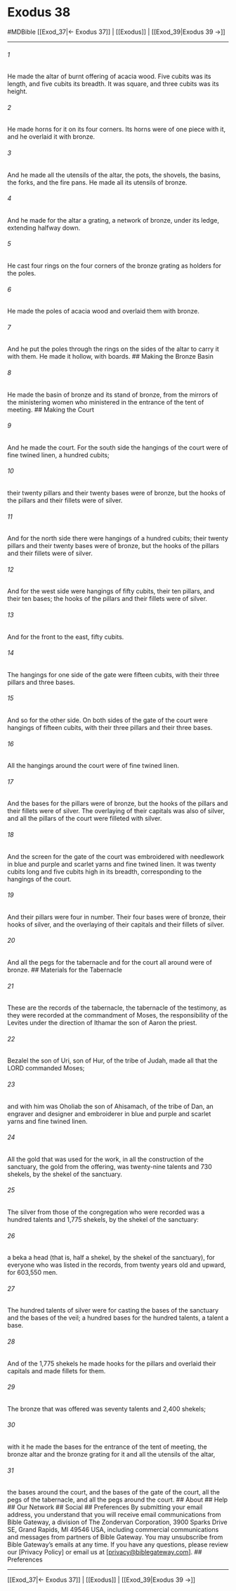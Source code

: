 # Exodus 38
#MDBible
[[Exod_37|← Exodus 37]] | [[Exodus]] | [[Exod_39|Exodus 39 →]]

***






###### 1 


He made the altar of burnt offering of acacia wood. Five cubits was its length, and five cubits its breadth. It was square, and three cubits was its height. 





###### 2 


He made horns for it on its four corners. Its horns were of one piece with it, and he overlaid it with bronze. 





###### 3 


And he made all the utensils of the altar, the pots, the shovels, the basins, the forks, and the fire pans. He made all its utensils of bronze. 





###### 4 


And he made for the altar a grating, a network of bronze, under its ledge, extending halfway down. 





###### 5 


He cast four rings on the four corners of the bronze grating as holders for the poles. 





###### 6 


He made the poles of acacia wood and overlaid them with bronze. 





###### 7 


And he put the poles through the rings on the sides of the altar to carry it with them. He made it hollow, with boards. ## Making the Bronze Basin 





###### 8 


He made the basin of bronze and its stand of bronze, from the mirrors of the ministering women who ministered in the entrance of the tent of meeting. ## Making the Court 





###### 9 


And he made the court. For the south side the hangings of the court were of fine twined linen, a hundred cubits; 





###### 10 


their twenty pillars and their twenty bases were of bronze, but the hooks of the pillars and their fillets were of silver. 





###### 11 


And for the north side there were hangings of a hundred cubits; their twenty pillars and their twenty bases were of bronze, but the hooks of the pillars and their fillets were of silver. 





###### 12 


And for the west side were hangings of fifty cubits, their ten pillars, and their ten bases; the hooks of the pillars and their fillets were of silver. 





###### 13 


And for the front to the east, fifty cubits. 





###### 14 


The hangings for one side of the gate were fifteen cubits, with their three pillars and three bases. 





###### 15 


And so for the other side. On both sides of the gate of the court were hangings of fifteen cubits, with their three pillars and their three bases. 





###### 16 


All the hangings around the court were of fine twined linen. 





###### 17 


And the bases for the pillars were of bronze, but the hooks of the pillars and their fillets were of silver. The overlaying of their capitals was also of silver, and all the pillars of the court were filleted with silver. 





###### 18 


And the screen for the gate of the court was embroidered with needlework in blue and purple and scarlet yarns and fine twined linen. It was twenty cubits long and five cubits high in its breadth, corresponding to the hangings of the court. 





###### 19 


And their pillars were four in number. Their four bases were of bronze, their hooks of silver, and the overlaying of their capitals and their fillets of silver. 





###### 20 


And all the pegs for the tabernacle and for the court all around were of bronze. ## Materials for the Tabernacle 





###### 21 


These are the records of the tabernacle, the tabernacle of the testimony, as they were recorded at the commandment of Moses, the responsibility of the Levites under the direction of Ithamar the son of Aaron the priest. 





###### 22 


Bezalel the son of Uri, son of Hur, of the tribe of Judah, made all that the LORD commanded Moses; 





###### 23 


and with him was Oholiab the son of Ahisamach, of the tribe of Dan, an engraver and designer and embroiderer in blue and purple and scarlet yarns and fine twined linen. 





###### 24 


All the gold that was used for the work, in all the construction of the sanctuary, the gold from the offering, was twenty-nine talents and 730 shekels, by the shekel of the sanctuary. 





###### 25 


The silver from those of the congregation who were recorded was a hundred talents and 1,775 shekels, by the shekel of the sanctuary: 





###### 26 


a beka a head (that is, half a shekel, by the shekel of the sanctuary), for everyone who was listed in the records, from twenty years old and upward, for 603,550 men. 





###### 27 


The hundred talents of silver were for casting the bases of the sanctuary and the bases of the veil; a hundred bases for the hundred talents, a talent a base. 





###### 28 


And of the 1,775 shekels he made hooks for the pillars and overlaid their capitals and made fillets for them. 





###### 29 


The bronze that was offered was seventy talents and 2,400 shekels; 





###### 30 


with it he made the bases for the entrance of the tent of meeting, the bronze altar and the bronze grating for it and all the utensils of the altar, 





###### 31 


the bases around the court, and the bases of the gate of the court, all the pegs of the tabernacle, and all the pegs around the court. ## About ## Help ## Our Network ## Social ## Preferences By submitting your email address, you understand that you will receive email communications from Bible Gateway, a division of The Zondervan Corporation, 3900 Sparks Drive SE, Grand Rapids, MI 49546 USA, including commercial communications and messages from partners of Bible Gateway. You may unsubscribe from Bible Gateway&rsquo;s emails at any time. If you have any questions, please review our [Privacy Policy] or email us at [privacy@biblegateway.com]. ## Preferences

***

[[Exod_37|← Exodus 37]] | [[Exodus]] | [[Exod_39|Exodus 39 →]]
